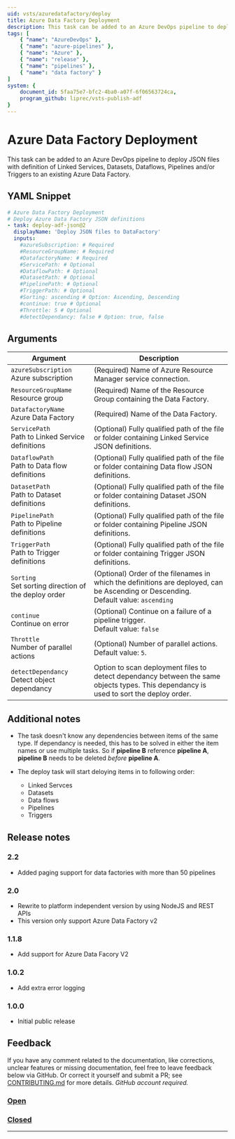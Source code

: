 ```yaml
---
uid: vsts/azuredatafactory/deploy
title: Azure Data Factory Deployment
description: This task can be added to an Azure DevOps pipeline to deploy JSON files with definition of Linked Services, Datasets, Dataflows, Pipelines and/or Triggers to an existing Azure Data Factory.
tags: [
    { "name": "AzureDevOps" },
    { "name": "azure-pipelines" },
    { "name": "Azure" },
    { "name": "release" },
    { "name": "pipelines" },
    { "name": "data factory" }
]
system: {
    document_id: 5faa75e7-bfc2-4ba0-a07f-6f06563724ca,
    program_github: liprec/vsts-publish-adf
}
---
```


# Azure Data Factory Deployment

This task can be added to an Azure DevOps pipeline to deploy JSON files with definition of Linked Services, Datasets, Dataflows, Pipelines and/or Triggers to an existing Azure Data Factory.

## YAML Snippet

```yaml
# Azure Data Factory Deployment
# Deploy Azure Data Factory JSON definitions
- task: deploy-adf-json@2
  displayName: 'Deploy JSON files to DataFactory'
  inputs:
    #azureSubscription: # Required
    #ResourceGroupName: # Required
    #DatafactoryName: # Required
    #ServicePath: # Optional
    #DataflowPath: # Optional
    #DatasetPath: # Optional
    #PipelinePath: # Optional
    #TriggerPath: # Optional
    #Sorting: ascending # Option: Ascending, Descending
    #continue: true # Optional
    #Throttle: 5 # Optional
    #detectDependancy: false # Option: true, false
```

## Arguments

| Argument | Description |
|----------|-------------|
| `azureSubscription`<br>Azure subscription | (Required) Name of Azure Resource Manager service connection.|
| `ResourceGroupName`<br>Resource group | (Required) Name of the Resource Group containing the Data Factory.|
| `DatafactoryName`<br>Azure Data Factory | (Required) Name of the Data Factory.|
| `ServicePath`<br>Path to Linked Service definitions | (Optional) Fully qualified path of the file or folder containing Linked Service JSON definitions.|
| `DataflowPath`<br>Path to Data flow definitions | (Optional) Fully qualified path of the file or folder containing Data flow JSON definitions.|
| `DatasetPath`<br>Path to Dataset definitions | (Optional) Fully qualified path of the file or folder containing Dataset JSON definitions.|
| `PipelinePath`<br>Path to Pipeline definitions | (Optional) Fully qualified path of the file or folder containing Pipeline JSON definitions.|
| `TriggerPath`<br>Path to Trigger definitions | (Optional) Fully qualified path of the file or folder containing Trigger JSON definitions.|
| `Sorting`<br>Set sorting direction of the deploy order | (Optional) Order of the filenames in which the definitions are deployed, can be Ascending or Descending.<br>Default value: `ascending`|
| `continue`<br>Continue on error | (Optional) Continue on a failure of a pipeline trigger.<br>Default value: `false`|
| `Throttle`<br> Number of parallel actions| (Optional) Number of parallel actions.<br>Default value: `5`.|
| `detectDependancy`<br>Detect object dependancy | Option to scan deployment files to detect dependancy between the same objects types. This dependancy is used to sort the deploy order. |

## Additional notes

- The task doesn't know any dependencies between items of the same type. If dependancy is needed, this has to be solved in either the item names or use multiple tasks. So if **pipeline B** reference **pipeline A**, **pipeline B** needs to be deleted *before* **pipeline A**.

- The deploy task will start deloying items in to following order:
    - Linked Servces
    - Datasets
    - Data flows
    - Pipelines
    - Triggers

## Release notes

### 2.2

- Added paging support for data factories with more than 50 pipelines

### 2.0

- Rewrite to platform independent version by using NodeJS and REST APIs
- This version only support Azure Data Factory v2

### 1.1.8

- Add support for Azure Data Facory V2

### 1.0.2

- Add extra error logging

### 1.0.0

- Initial public release

## Feedback

If you have any comment related to the documentation, like corrections, unclear features or missing documentation, feel free to leave feedback below via GitHub. Or correct it yourself and submit a PR; see [CONTRIBUTING.md](https://github.com/liprec/azurebi-docs/blob/master/.github/CONTRIBUTING.md) for more details.
*GitHub account required.*

### [**Open**](#tab/docs-open)

### [**Closed**](#tab/docs-closed)

***
